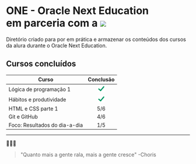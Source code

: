 # ONE - Oracle Next Education <div> em parceria com a <img src="https://cursos.alura.com.br/assets/images/logos/logo-alura.svg" width="50"></div>

Diretório criado para por em prática e armazenar os conteúdos dos cursos da alura durante o Oracle Next Education.

## Cursos concluídos 

| **Curso**                   | **Conclusão** |
|-------------------------|:--------------:|
| Lógica de programação 1       | ![check](img/check.png)|
| Hábitos e produtividade       | ![check](img/check.png)|
| HTML e CSS parte 1            | 5/6                    |
| Git e GitHub                  | 4/6                    |
| Foco: Resultados do dia-a-dia | 1/5                    |


___
🥚🥓🍳

> "Quanto mais a gente rala, mais a gente cresce" -Choris